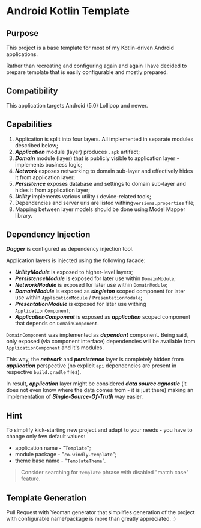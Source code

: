 # Android Kotlin Template

## Purpose

This project is a base template for most of my Kotlin-driven Android applications.

Rather than recreating and configuring again and again I have decided to prepare template that is easily configurable
and mostly prepared.

## Compatibility

This application targets Android (5.0) Lollipop and newer.

## Capabilities

1. Application is split into four layers. All implemented in separate modules described below;
2. ***Application*** module (layer) produces `.apk` artifact;
3. ***Domain*** module (layer) that is publicly visible to application layer - implements business logic;
4. ***Network*** exposes networking to domain sub-layer and effectively hides it from application layer;
5. ***Persistence*** exposes database and settings to domain sub-layer and hides it from application layer;  
6. ***Utility*** implements various utility / device-related tools;
7. Dependencies and server uris are listed withing`versions.properties` file;
8. Mapping between layer models should be done using Model Mapper library.

## Dependency Injection

***Dagger*** is configured as dependency injection tool. 

Application layers is injected using the following facade:

- ***UtilityModule*** is exposed to higher-level layers;
- ***PersistenceModule*** is exposed for later use within `DomainModule`;
- ***NetworkModule*** is exposed for later use within `DomainModule`;
- ***DomainModule*** is exposed as ***singleton*** scoped component for later use within `ApplicationModule` / `PresentationModule`;
- ***PresentationModule*** is exposed for later use withing `ApplicationComponent`;
- ***ApplicationComponent*** is exposed as ***application*** scoped component that depends on `DomainComponent`.

`DomainComponent` was implemented as ***dependant*** component. Being said, only exposed (via component interface) 
dependencies will be available from `ApplicationComponent` and it's modules.

This way, the ***network*** and ***persistence*** layer is completely hidden from ***application*** perspective (no
explicit `api` dependencies are present in respective `build.gradle` files).

In result, ***application*** layer might be considered ***data source agnostic*** (it does not even know where the data
comes from - it is just there) making an implementation of ***Single-Source-Of-Truth*** way easier.

## Hint

To simplify kick-starting new project and adapt to your needs - you have to change only few default values:

- application name - \"`Template`\";
- module package - \"`co.windly.template`\";
- theme base name - \"`TemplateTheme`\".

> Consider searching for `template` phrase with disabled "match case" feature.

## Template Generation

Pull Request with Yeoman generator that simplifies generation of the project with configurable name/package is more 
than greatly appreciated. :)
